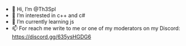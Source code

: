 - 👋 Hi, I’m @Th3Spl
- 👀 I’m interested in c++ and c#
- 🌱 I’m currently learning  js
- 📫 For reach me write to me or one of my moderators on my Discord: https://discord.gg/635ysHGDG6

